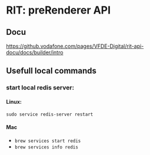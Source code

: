 # RIT: preRenderer API

## Docu
https://github.vodafone.com/pages/VFDE-Digital/rit-api-docu/docs/builder/intro

## Usefull local commands
### start local redis server:
#### Linux:
`sudo service redis-server restart`
#### Mac
- `brew services start redis`
- `brew services info redis`
